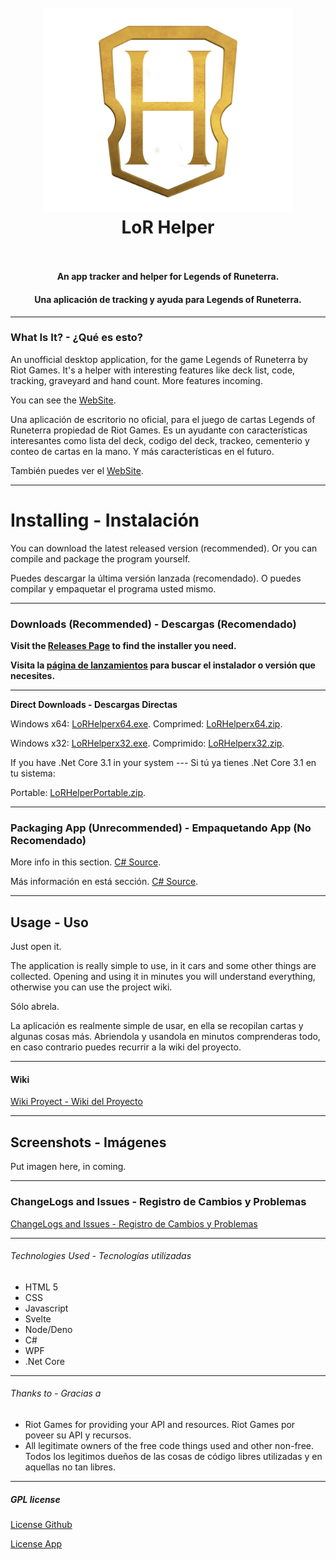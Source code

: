 <h1 align="center">
  <br>
    <img src="/Desktop/Resources/LoRHelperLogo.png" alt="logo" width="400">
  <br>
  LoR Helper
  <br>
  <br>
</h1>
<h4 align="center">An app tracker and helper for Legends of Runeterra.</h4>
<h4 align="center">Una aplicación de tracking y ayuda para Legends of Runeterra.</h4>

----

### What Is It? - ¿Qué es esto?

An unofficial desktop application, for the game Legends of Runeterra by Riot Games. It's a helper with interesting features like deck list, code, tracking, graveyard and hand count. More features incoming.

You can see the [WebSite](https://lorhelper.netlify.app). 

Una aplicación de escritorio no oficial, para el juego de cartas Legends of Runeterra propiedad de Riot Games. Es un ayudante con características interesantes como lista del deck, codigo del deck, trackeo, cementerio y conteo de cartas en la mano. Y más características en el futuro.

También puedes ver el [WebSite](https://lorhelper.netlify.app). 

----

# Installing - Instalación

You can download the latest released version (recommended). Or you can compile and package the program yourself.

Puedes descargar la última versión lanzada (recomendado). O puedes compilar y empaquetar el programa usted mismo.

----

### Downloads (Recommended) - Descargas (Recomendado)

**Visit the [Releases Page](https://github.com/PeterDamianG/LoRHelper/releases) to find the installer you need.**

**Visita la [página de lanzamientos](https://github.com/PeterDamianG/LoRHelper/releases) para buscar el instalador o versión que necesites.**

----

**Direct Downloads - Descargas Directas**

Windows x64:
[LoRHelperx64.exe](https://github.com/PeterDamianG/LoRHelper/releases/download/0.1.0/LoRHelper.exe). Comprimed:
[LoRHelperx64.zip](https://github.com/PeterDamianG/LoRHelper/releases/download/0.1.0/LoRHelper.zip).

Windows x32:
[LoRHelperx32.exe](https://github.com/PeterDamianG/LoRHelper/releases/download/0.1.0x32/LoRHelper.exe). Comprimido:
[LoRHelperx32.zip](https://github.com/PeterDamianG/LoRHelper/releases/download/0.1.0x32/LoRHelper.zip).

If you have .Net Core 3.1 in your system --- Si tú ya tienes .Net Core 3.1 en tu sistema:

Portable:
[LoRHelperPortable.zip](https://github.com/PeterDamianG/LoRHelper/releases/download/0.1.0p/LoR.Helper.Portable.need.Net.Core.3.1.zip).

----

### Packaging App (Unrecommended) - Empaquetando App (No Recomendado)

More info in this section. [C# Source](https://github.com/PeterDamianG/LoRHelper/tree/master/Desktop).

Más información en está sección. [C# Source](https://github.com/PeterDamianG/LoRHelper/tree/master/Desktop).

----

## Usage - Uso


Just open it.

The application is really simple to use, in it cars and some other things are collected. Opening and using it in minutes you will understand everything, otherwise you can use the project wiki.

Sólo abrela.

La aplicación es realmente simple de usar, en ella se recopilan cartas y algunas cosas más. Abriendola y usandola en minutos comprenderas todo, en caso contrario puedes recurrir a la wiki del proyecto.

----

#### Wiki

[Wiki Proyect - Wiki del Proyecto](https://github.com/PeterDamianG/LoRHelper/wiki)

----

## Screenshots - Imágenes

Put imagen here, in coming.

----

### ChangeLogs and Issues - Registro de Cambios y Problemas

[ChangeLogs and Issues - Registro de Cambios y Problemas](CHANGELOGS.md)

----

###### Technologies Used - Tecnologías utilizadas

- HTML 5
- CSS
- Javascript
- Svelte
- Node/Deno
- C#
- WPF
- .Net Core

----

###### Thanks to - Gracias a

- Riot Games for providing your API and resources. Riot Games por poveer su API y recursos.
- All legitimate owners of the free code things used and other non-free. Todos los legitimos dueños de las cosas de código libres utilizadas y en aquellas no tan libres.

----

##### GPL license

[License Github](https://github.com/PeterDamianG/LoRHelper/blob/master/LICENSE)

[License App](https://github.com/PeterDamianG/LoRHelper/blob/master/Desktop/License%20CC%204.0.txt)
